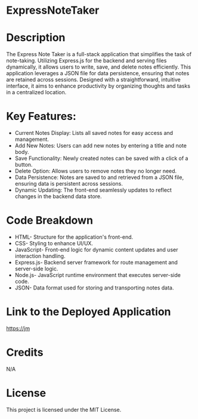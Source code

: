 # ExpressNoteTaker

# Description

The Express Note Taker is a full-stack application that simplifies the task of note-taking. Utilizing Express.js for the backend and serving files dynamically, it allows users to write, save, and delete notes efficiently. This application leverages a JSON file for data persistence, ensuring that notes are retained across sessions. Designed with a straightforward, intuitive interface, it aims to enhance productivity by organizing thoughts and tasks in a centralized location.

# Key Features:

- Current Notes Display: Lists all saved notes for easy access and management.
- Add New Notes: Users can add new notes by entering a title and note body.
- Save Functionality: Newly created notes can be saved with a click of a button.
- Delete Option: Allows users to remove notes they no longer need.
- Data Persistence: Notes are saved to and retrieved from a JSON file, ensuring data is persistent across sessions.
- Dynamic Updating: The front-end seamlessly updates to reflect changes in the backend data store.

# Code Breakdown

- HTML- Structure for the application's front-end.
- CSS- Styling to enhance UI/UX.
- JavaScript- Front-end logic for dynamic content updates and user interaction handling.
- Express.js- Backend server framework for route management and server-side logic.
- Node.js- JavaScript runtime environment that executes server-side code.
- JSON- Data format used for storing and transporting notes data.


# Link to the Deployed Application

[https://jm](https://express-note-taker-2024-73cd8f858985.herokuapp.com/)

# Credits

N/A

# License

This project is licensed under the MIT License.
